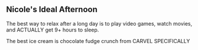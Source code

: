 ## Nicole's Ideal Afternoon

The best way to relax after a long day is to play video games, watch movies, and ACTUALLY get 9+ hours to sleep.

The best ice cream is chocolate fudge crunch from CARVEL SPECIFICALLY